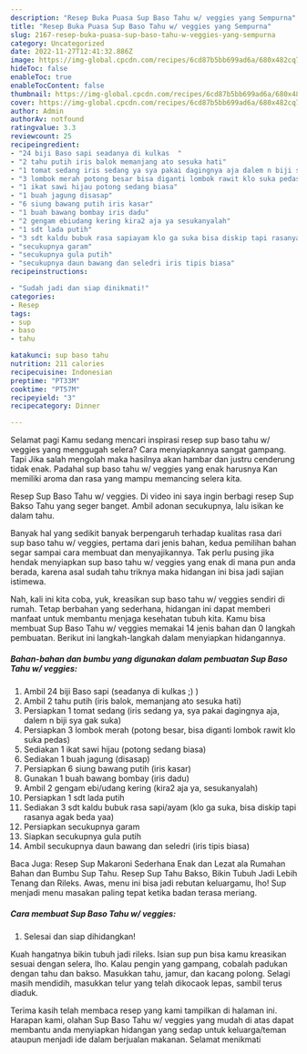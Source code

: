 ```yaml
---
description: "Resep Buka Puasa Sup Baso Tahu w/ veggies yang Sempurna"
title: "Resep Buka Puasa Sup Baso Tahu w/ veggies yang Sempurna"
slug: 2167-resep-buka-puasa-sup-baso-tahu-w-veggies-yang-sempurna
category: Uncategorized
date: 2022-11-27T12:41:32.886Z
image: https://img-global.cpcdn.com/recipes/6cd87b5bb699ad6a/680x482cq70/sup-baso-tahu-w-veggies-foto-resep-utama.jpg
hideToc: false
enableToc: true
enableTocContent: false
thumbnail: https://img-global.cpcdn.com/recipes/6cd87b5bb699ad6a/680x482cq70/sup-baso-tahu-w-veggies-foto-resep-utama.jpg
cover: https://img-global.cpcdn.com/recipes/6cd87b5bb699ad6a/680x482cq70/sup-baso-tahu-w-veggies-foto-resep-utama.jpg
author: Admin
authorAv: notfound
ratingvalue: 3.3
reviewcount: 25
recipeingredient:
- "24 biji Baso sapi seadanya di kulkas  "
- "2 tahu putih iris balok memanjang ato sesuka hati"
- "1 tomat sedang iris sedang ya sya pakai dagingnya aja dalem n biji sya gak suka"
- "3 lombok merah potong besar bisa diganti lombok rawit klo suka pedas"
- "1 ikat sawi hijau potong sedang biasa"
- "1 buah jagung disasap"
- "6 siung bawang putih iris kasar"
- "1 buah bawang bombay iris dadu"
- "2 gengam ebiudang kering kira2 aja ya sesukanyalah"
- "1 sdt lada putih"
- "3 sdt kaldu bubuk rasa sapiayam klo ga suka bisa diskip tapi rasanya agak beda yaa"
- "secukupnya garam"
- "secukupnya gula putih"
- "secukupnya daun bawang dan seledri iris tipis biasa"
recipeinstructions:

- "Sudah jadi dan siap dinikmati!"
categories:
- Resep
tags:
- sup
- baso
- tahu

katakunci: sup baso tahu 
nutrition: 211 calories
recipecuisine: Indonesian
preptime: "PT33M"
cooktime: "PT57M"
recipeyield: "3"
recipecategory: Dinner

---
```



Selamat pagi Kamu sedang mencari inspirasi resep sup baso tahu w/ veggies yang menggugah selera? Cara menyiapkannya sangat gampang. Tapi Jika salah mengolah maka hasilnya akan hambar dan justru cenderung tidak enak. Padahal sup baso tahu w/ veggies yang enak harusnya Kan memiliki aroma dan rasa yang mampu memancing selera kita.


Resep Sup Baso Tahu w/ veggies. Di video ini saya ingin berbagi resep Sup Bakso Tahu yang seger banget. Ambil adonan secukupnya, lalu isikan ke dalam tahu.

Banyak hal yang sedikit banyak berpengaruh terhadap kualitas rasa dari sup baso tahu w/ veggies, pertama dari jenis bahan, kedua pemilihan bahan segar sampai cara membuat dan menyajikannya. Tak perlu pusing jika hendak menyiapkan sup baso tahu w/ veggies yang enak di mana pun anda berada, karena asal sudah tahu triknya maka hidangan ini bisa jadi sajian istimewa.


Nah, kali ini kita coba, yuk, kreasikan sup baso tahu w/ veggies sendiri di rumah. Tetap berbahan yang sederhana, hidangan ini dapat memberi manfaat untuk membantu menjaga kesehatan tubuh kita. Kamu bisa membuat Sup Baso Tahu w/ veggies memakai 14 jenis bahan dan 0 langkah pembuatan. Berikut ini langkah-langkah dalam menyiapkan hidangannya.

<!--inarticleads1-->

##### Bahan-bahan dan bumbu yang digunakan dalam pembuatan Sup Baso Tahu w/ veggies:

1. Ambil 24 biji Baso sapi (seadanya di kulkas ;) )
1. Ambil 2 tahu putih (iris balok, memanjang ato sesuka hati)
1. Persiapkan 1 tomat sedang (iris sedang ya, sya pakai dagingnya aja, dalem n biji sya gak suka)
1. Persiapkan 3 lombok merah (potong besar, bisa diganti lombok rawit klo suka pedas)
1. Sediakan 1 ikat sawi hijau (potong sedang biasa)
1. Sediakan 1 buah jagung (disasap)
1. Persiapkan 6 siung bawang putih (iris kasar)
1. Gunakan 1 buah bawang bombay (iris dadu)
1. Ambil 2 gengam ebi/udang kering (kira2 aja ya, sesukanyalah)
1. Persiapkan 1 sdt lada putih
1. Sediakan 3 sdt kaldu bubuk rasa sapi/ayam (klo ga suka, bisa diskip tapi rasanya agak beda yaa)
1. Persiapkan secukupnya garam
1. Siapkan secukupnya gula putih
1. Ambil secukupnya daun bawang dan seledri (iris tipis biasa)


Baca Juga: Resep Sup Makaroni Sederhana Enak dan Lezat ala Rumahan Bahan dan Bumbu Sup Tahu. Resep Sup Tahu Bakso, Bikin Tubuh Jadi Lebih Tenang dan Rileks. Awas, menu ini bisa jadi rebutan keluargamu, lho! Sup menjadi menu masakan paling tepat ketika badan terasa meriang. 

<!--inarticleads2-->

##### Cara membuat Sup Baso Tahu w/ veggies:


1. Selesai dan siap dihidangkan!

Kuah hangatnya bikin tubuh jadi rileks. Isian sup pun bisa kamu kreasikan sesuai dengan selera, lho. Kalau pengin yang gampang, cobalah padukan dengan tahu dan bakso. Masukkan tahu, jamur, dan kacang polong. Selagi masih mendidih, masukkan telur yang telah dikocaok lepas, sambil terus diaduk. 

Terima kasih telah membaca resep yang kami tampilkan di halaman ini. Harapan kami, olahan Sup Baso Tahu w/ veggies yang mudah di atas dapat membantu anda menyiapkan hidangan yang sedap untuk keluarga/teman ataupun menjadi ide dalam berjualan makanan. Selamat menikmati
